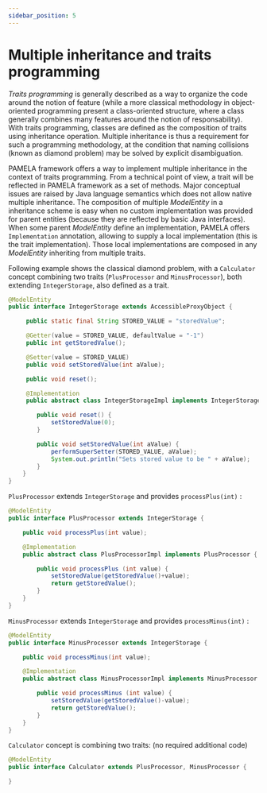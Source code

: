 ```yaml
---
sidebar_position: 5
---
```


# Multiple inheritance and traits programming

*Traits programming* is generally described as a way to organize the code around the notion of feature (while a more classical methodology in object-oriented programming present a class-oriented structure, where a class generally combines many features around the notion of responsability). With traits programming, classes are defined as the composition of traits using inheritance operation. Multiple inheritance is thus a requirement for such a programming methodology, at the condition that naming collisions (known as diamond problem) may be solved by explicit disambiguation. 

PAMELA framework offers a way to implement multiple inheritance in the context of traits programming. From a technical point of view, a trait will be reflected in PAMELA framework as a set of methods. Major conceptual issues are raised by Java language semantics which does not allow native multiple inheritance. The composition of multiple *ModelEntity* in a inheritance scheme is easy when no custom implementation was provided for parent entities (because they are reflected by basic Java interfaces). When some parent *ModelEntity* define an implementation, PAMELA offers `Implementation` annotation, allowing to supply a local implementation (this is the trait implementation). Those local implementations are composed in any *ModelEntity* inheriting from multiple traits.

Following example shows the classical diamond problem, with a `Calculator` concept combining two traits (`PlusProcessor` and `MinusProcessor`), both extending `IntegerStorage`, also defined as a trait.

```java
@ModelEntity
public interface IntegerStorage extends AccessibleProxyObject {

     public static final String STORED_VALUE = "storedValue";

     @Getter(value = STORED_VALUE, defaultValue = "-1")
     public int getStoredValue();

     @Setter(value = STORED_VALUE)
     public void setStoredValue(int aValue);

     public void reset();

     @Implementation
     public abstract class IntegerStorageImpl implements IntegerStorage {

        public void reset() {
            setStoredValue(0);
	    }

	    public void setStoredValue(int aValue) {
            performSuperSetter(STORED_VALUE, aValue);
            System.out.println("Sets stored value to be " + aValue);
	    }
    }
}
```

`PlusProcessor` extends `IntegerStorage` and provides `processPlus(int)` :

```java
@ModelEntity
public interface PlusProcessor extends IntegerStorage {

    public void processPlus(int value);

    @Implementation
    public abstract class PlusProcessorImpl implements PlusProcessor {

        public void processPlus (int value) {
            setStoredValue(getStoredValue()+value);
            return getStoredValue();
        }
    }
}
```

`MinusProcessor` extends `IntegerStorage` and provides `processMinus(int)` :

```java
@ModelEntity
public interface MinusProcessor extends IntegerStorage {

    public void processMinus(int value);

    @Implementation
    public abstract class MinusProcessorImpl implements MinusProcessor {

        public void processMinus (int value) {
            setStoredValue(getStoredValue()-value);
            return getStoredValue();
        }
    }
}
```

`Calculator` concept is combining two traits: (no required additional code)

```java
@ModelEntity
public interface Calculator extends PlusProcessor, MinusProcessor {

}
```

 

    
  
